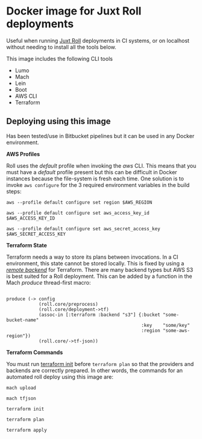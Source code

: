 # Docker image for Juxt Roll deployments

Useful when running [Juxt Roll](https://github.com/juxt/roll) deployments in CI systems,
or on localhost without needing to install all the tools below.

This image includes the following CLI tools

* Lumo
* Mach
* Lein
* Boot
* AWS CLI
* Terraform

## Deploying using this image

Has been tested/use in Bitbucket pipelines but it can be used in any Docker environment.

**AWS Profiles**

Roll uses the *default* profile when invoking the *aws* CLI.
This means that you must have a *default* profile present but this can be difficult in Docker instances because the file-system is fresh each time.
One solution is to invoke `aws configure` for the 3 required environment variables in the build steps:

`aws --profile default configure set region $AWS_REGION`

`aws --profile default configure set aws_access_key_id $AWS_ACCESS_KEY_ID`

`aws --profile default configure set aws_secret_access_key $AWS_SECRET_ACCESS_KEY`

**Terraform State**

Terraform needs a way to store its plans between invocations.
In a CI environment, this state cannot be stored locally.
This is fixed by using a [*remote backend*](https://www.terraform.io/docs/backends/index.html) for Terraform.
There are many backend types but AWS S3 is best suited for a Roll deployment.
This can be added by a function in the Mach *produce* thread-first macro:

<pre><code>
produce (-> config
            (roll.core/preprocess)
            (roll.core/deployment->tf)
            (assoc-in [:terraform :backend "s3"] {:bucket "some-bucket-name"
                                                  :key    "some/key"
                                                  :region "some-aws-region"})
            (roll.core/->tf-json))
</code></pre>

**Terraform Commands**

You must run [terraform init](https://www.terraform.io/docs/commands/init.html) before `terraform plan` so that the providers and backends are correctly prepared.
In other words, the commands for an automated roll deploy using this image are:

`mach upload`

`mach tfjson`

`terraform init`

`terraform plan`

`terraform apply`